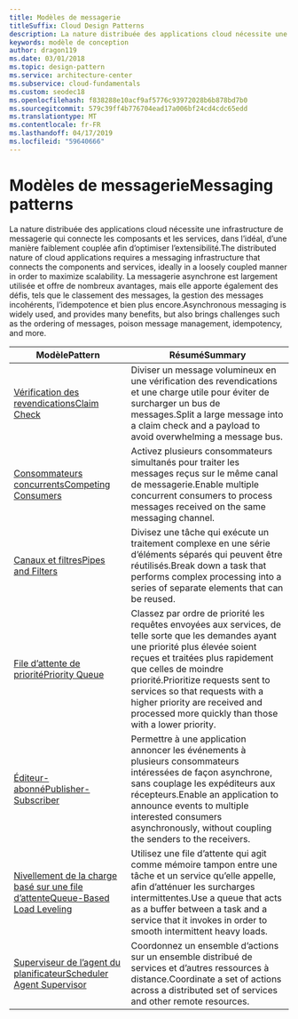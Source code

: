```yaml
---
title: Modèles de messagerie
titleSuffix: Cloud Design Patterns
description: La nature distribuée des applications cloud nécessite une infrastructure de messagerie qui connecte les composants et les services, dans l’idéal, d’une manière faiblement couplée afin d’optimiser l’extensibilité. La messagerie asynchrone est largement utilisée et offre de nombreux avantages, mais elle apporte également des défis, tels que le classement des messages, la gestion des messages incohérents, l’idempotence et bien plus encore.
keywords: modèle de conception
author: dragon119
ms.date: 03/01/2018
ms.topic: design-pattern
ms.service: architecture-center
ms.subservice: cloud-fundamentals
ms.custom: seodec18
ms.openlocfilehash: f838288e10acf9af5776c93972028b6b878bd7b0
ms.sourcegitcommit: 579c39ff4b776704ead17a006bf24cd4cdc65edd
ms.translationtype: MT
ms.contentlocale: fr-FR
ms.lasthandoff: 04/17/2019
ms.locfileid: "59640666"
---
```

# <a name="messaging-patterns"></a><span data-ttu-id="10fa5-105">Modèles de messagerie</span><span class="sxs-lookup"><span data-stu-id="10fa5-105">Messaging patterns</span></span>

<span data-ttu-id="10fa5-106">La nature distribuée des applications cloud nécessite une infrastructure de messagerie qui connecte les composants et les services, dans l’idéal, d’une manière faiblement couplée afin d’optimiser l’extensibilité.</span><span class="sxs-lookup"><span data-stu-id="10fa5-106">The distributed nature of cloud applications requires a messaging infrastructure that connects the components and services, ideally in a loosely coupled manner in order to maximize scalability.</span></span> <span data-ttu-id="10fa5-107">La messagerie asynchrone est largement utilisée et offre de nombreux avantages, mais elle apporte également des défis, tels que le classement des messages, la gestion des messages incohérents, l’idempotence et bien plus encore.</span><span class="sxs-lookup"><span data-stu-id="10fa5-107">Asynchronous messaging is widely used, and provides many benefits, but also brings challenges such as the ordering of messages, poison message management, idempotency, and more.</span></span>

| <span data-ttu-id="10fa5-108">Modèle</span><span class="sxs-lookup"><span data-stu-id="10fa5-108">Pattern</span></span> | <span data-ttu-id="10fa5-109">Résumé</span><span class="sxs-lookup"><span data-stu-id="10fa5-109">Summary</span></span> |
| ------- | ------- |
| [<span data-ttu-id="10fa5-110">Vérification des revendications</span><span class="sxs-lookup"><span data-stu-id="10fa5-110">Claim Check</span></span>](../claim-check.md) | <span data-ttu-id="10fa5-111">Diviser un message volumineux en une vérification des revendications et une charge utile pour éviter de surcharger un bus de messages.</span><span class="sxs-lookup"><span data-stu-id="10fa5-111">Split a large message into a claim check and a payload to avoid overwhelming a message bus.</span></span> |
| [<span data-ttu-id="10fa5-112">Consommateurs concurrents</span><span class="sxs-lookup"><span data-stu-id="10fa5-112">Competing Consumers</span></span>](../competing-consumers.md) | <span data-ttu-id="10fa5-113">Activez plusieurs consommateurs simultanés pour traiter les messages reçus sur le même canal de messagerie.</span><span class="sxs-lookup"><span data-stu-id="10fa5-113">Enable multiple concurrent consumers to process messages received on the same messaging channel.</span></span> |
| [<span data-ttu-id="10fa5-114">Canaux et filtres</span><span class="sxs-lookup"><span data-stu-id="10fa5-114">Pipes and Filters</span></span>](../pipes-and-filters.md) | <span data-ttu-id="10fa5-115">Divisez une tâche qui exécute un traitement complexe en une série d’éléments séparés qui peuvent être réutilisés.</span><span class="sxs-lookup"><span data-stu-id="10fa5-115">Break down a task that performs complex processing into a series of separate elements that can be reused.</span></span> |
| [<span data-ttu-id="10fa5-116">File d’attente de priorité</span><span class="sxs-lookup"><span data-stu-id="10fa5-116">Priority Queue</span></span>](../priority-queue.md) | <span data-ttu-id="10fa5-117">Classez par ordre de priorité les requêtes envoyées aux services, de telle sorte que les demandes ayant une priorité plus élevée soient reçues et traitées plus rapidement que celles de moindre priorité.</span><span class="sxs-lookup"><span data-stu-id="10fa5-117">Prioritize requests sent to services so that requests with a higher priority are received and processed more quickly than those with a lower priority.</span></span> |
| [<span data-ttu-id="10fa5-118">Éditeur-abonné</span><span class="sxs-lookup"><span data-stu-id="10fa5-118">Publisher-Subscriber</span></span>](../publisher-subscriber.md) | <span data-ttu-id="10fa5-119">Permettre à une application annoncer les événements à plusieurs consommateurs intéressées de façon asynchrone, sans couplage les expéditeurs aux récepteurs.</span><span class="sxs-lookup"><span data-stu-id="10fa5-119">Enable an application to announce events to multiple interested consumers asynchronously, without coupling the senders to the receivers.</span></span> |
| [<span data-ttu-id="10fa5-120">Nivellement de la charge basé sur une file d’attente</span><span class="sxs-lookup"><span data-stu-id="10fa5-120">Queue-Based Load Leveling</span></span>](../queue-based-load-leveling.md) | <span data-ttu-id="10fa5-121">Utilisez une file d’attente qui agit comme mémoire tampon entre une tâche et un service qu’elle appelle, afin d’atténuer les surcharges intermittentes.</span><span class="sxs-lookup"><span data-stu-id="10fa5-121">Use a queue that acts as a buffer between a task and a service that it invokes in order to smooth intermittent heavy loads.</span></span> |
| [<span data-ttu-id="10fa5-122">Superviseur de l’agent du planificateur</span><span class="sxs-lookup"><span data-stu-id="10fa5-122">Scheduler Agent Supervisor</span></span>](../scheduler-agent-supervisor.md) | <span data-ttu-id="10fa5-123">Coordonnez un ensemble d’actions sur un ensemble distribué de services et d’autres ressources à distance.</span><span class="sxs-lookup"><span data-stu-id="10fa5-123">Coordinate a set of actions across a distributed set of services and other remote resources.</span></span> |

